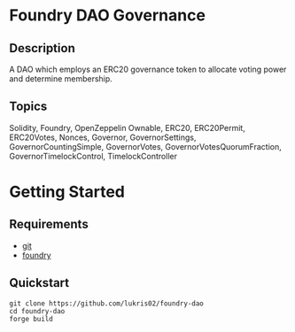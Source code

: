 # Foundry DAO Governance

## Description
A DAO which employs an ERC20 governance token to allocate voting power and determine membership.

## Topics
Solidity, Foundry, OpenZeppelin Ownable, ERC20, ERC20Permit, ERC20Votes, Nonces, Governor, GovernorSettings, GovernorCountingSimple, GovernorVotes, GovernorVotesQuorumFraction, GovernorTimelockControl, TimelockController

# Getting Started

## Requirements

- [git](https://git-scm.com/book/en/v2/Getting-Started-Installing-Git)
- [foundry](https://getfoundry.sh/)

## Quickstart

```
git clone https://github.com/lukris02/foundry-dao
cd foundry-dao
forge build
```

